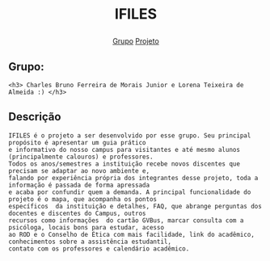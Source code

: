 <h1 align="center">
    <p> IFILES </p>
</h1>



<p align="center">
    <a href="#-grupo">Grupo</a>
  <a href="#-projeto">Projeto</a>
<!--  <a href="#-layout">Layout</a>
  <a href="#memo-licença">Licença</a> -->
</p>
    
  ## Grupo: 

    <h3> Charles Bruno Ferreira de Morais Junior e Lorena Teixeira de Almeida :) </h3>
  
  ## Descrição 
    
    IFILES é o projeto a ser desenvolvido por esse grupo. Seu principal propósito é apresentar um guia prático 
    e informativo do nosso campus para visitantes e até mesmo alunos (principalmente calouros) e professores. 
    Todos os anos/semestres a instituição recebe novos discentes que precisam se adaptar ao novo ambiente e, 
    falando por experiência própria dos integrantes desse projeto, toda a informação é passada de forma apressada 
    e acaba por confundir quem a demanda. A principal funcionalidade do projeto é o mapa, que acompanha os pontos 
    específicos  da instituição e detalhes, FAQ, que abrange perguntas dos docentes e discentes do Campus, outros 
    recursos como informações  do cartão GVBus, marcar consulta com a psicóloga, locais bons para estudar, acesso 
    ao ROD e o Conselho de Ética com mais facilidade, link do acadêmico, conhecimentos sobre a assistência estudantil, 
    contato com os professores e calendário acadêmico. 
    
  <!-- ## Tecnologias -->
<!-- - [HTML]()
- [CSS]()
- [JavaScript]()
- [SQLite]()
- [PHP]()
- [Node.js]() -->

  <!-- ## Layout -->
  
  <!-- ## Licença --> 

